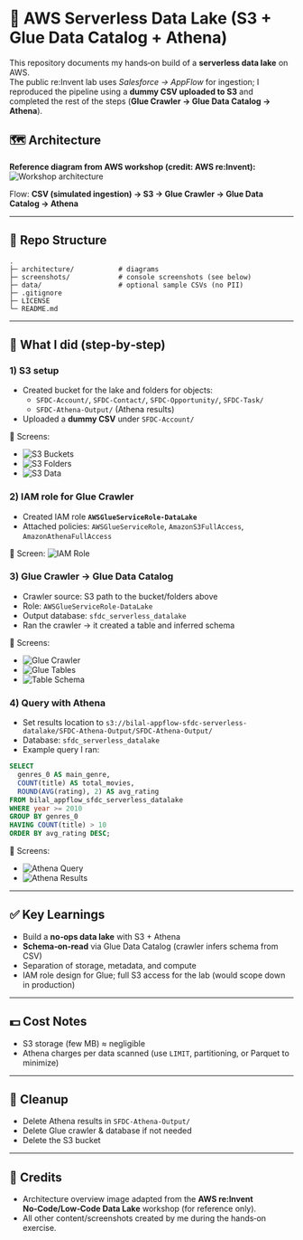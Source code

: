 # 🚀 AWS Serverless Data Lake (S3 + Glue Data Catalog + Athena)

This repository documents my hands‑on build of a **serverless data lake** on AWS.  
The public re:Invent lab uses *Salesforce → AppFlow* for ingestion; I reproduced the pipeline using a **dummy CSV uploaded to S3** and completed the rest of the steps (**Glue Crawler → Glue Data Catalog → Athena**).

## 🗺️ Architecture

**Reference diagram from AWS workshop (credit: AWS re:Invent):**  
![Workshop architecture](architecture/architecture-workshop.png)

Flow: **CSV (simulated ingestion) → S3 → Glue Crawler → Glue Data Catalog → Athena**

---

## 📂 Repo Structure
```
.
├─ architecture/           # diagrams
├─ screenshots/            # console screenshots (see below)
├─ data/                   # optional sample CSVs (no PII)
├─ .gitignore
├─ LICENSE
└─ README.md
```

---

## 🧪 What I did (step‑by‑step)

### 1) S3 setup
- Created bucket for the lake and folders for objects:
  - `SFDC-Account/`, `SFDC-Contact/`, `SFDC-Opportunity/`, `SFDC-Task/`
  - `SFDC-Athena-Output/` (Athena results)
- Uploaded a **dummy CSV** under `SFDC-Account/`

📸 Screens:
- ![S3 Buckets](screenshots/01_s3_buckets.png)
- ![S3 Folders](screenshots/02_s3_folders.png)
- ![S3 Data](screenshots/03_s3_data.png)

### 2) IAM role for Glue Crawler
- Created IAM role **`AWSGlueServiceRole-DataLake`**
- Attached policies: `AWSGlueServiceRole`, `AmazonS3FullAccess`, `AmazonAthenaFullAccess`

📸 Screen: ![IAM Role](screenshots/00_iam_role.png)

### 3) Glue Crawler → Glue Data Catalog
- Crawler source: S3 path to the bucket/folders above
- Role: `AWSGlueServiceRole-DataLake`
- Output database: `sfdc_serverless_datalake`
- Ran the crawler → it created a table and inferred schema

📸 Screens:
- ![Glue Crawler](screenshots/04_glue_crawler.png)
- ![Glue Tables](screenshots/05_glue_tables.png)
- ![Table Schema](screenshots/06_table_schema.png)

### 4) Query with Athena
- Set results location to `s3://bilal-appflow-sfdc-serverless-datalake/SFDC-Athena-Output/SFDC-Athena-Output/`
- Database: `sfdc_serverless_datalake`
- Example query I ran:
```sql
SELECT
  genres_0 AS main_genre,
  COUNT(title) AS total_movies,
  ROUND(AVG(rating), 2) AS avg_rating
FROM bilal_appflow_sfdc_serverless_datalake
WHERE year >= 2010
GROUP BY genres_0
HAVING COUNT(title) > 10
ORDER BY avg_rating DESC;
```

📸 Screens:
- ![Athena Query](screenshots/07_athena_query.png)
- ![Athena Results](screenshots/08_athena_results.png)

---

## ✅ Key Learnings
- Build a **no‑ops data lake** with S3 + Athena
- **Schema‑on‑read** via Glue Data Catalog (crawler infers schema from CSV)
- Separation of storage, metadata, and compute
- IAM role design for Glue; full S3 access for the lab (would scope down in production)

---

## 💵 Cost Notes
- S3 storage (few MB) ≈ negligible
- Athena charges per data scanned (use `LIMIT`, partitioning, or Parquet to minimize)

---

## 🧹 Cleanup
- Delete Athena results in `SFDC-Athena-Output/`
- Delete Glue crawler & database if not needed
- Delete the S3 bucket

---

## 🔖 Credits
- Architecture overview image adapted from the **AWS re:Invent No‑Code/Low‑Code Data Lake** workshop (for reference only).
- All other content/screenshots created by me during the hands‑on exercise.
